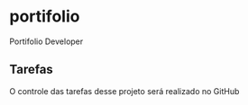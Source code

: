 # portifolio
Portifolio Developer

## Tarefas

O controle das tarefas desse projeto será realizado no GitHub
